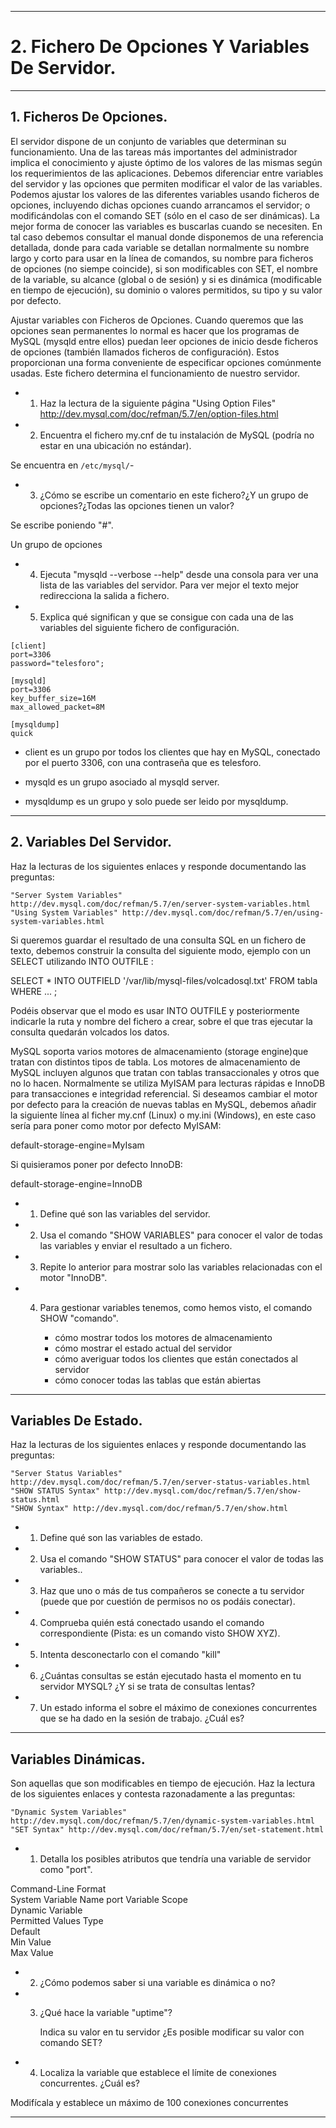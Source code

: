 ___

# **2. Fichero De Opciones Y Variables De Servidor.**

---

## **1. Ficheros De Opciones.**

El servidor dispone de un conjunto de variables que determinan su funcionamiento. Una de las tareas más importantes del administrador implica el conocimiento y ajuste óptimo de los valores de las mismas según los requerimientos de las aplicaciones.
Debemos diferenciar entre variables del servidor y las opciones que permiten modificar el valor de las variables.
Podemos ajustar los valores de las diferentes variables usando ficheros de opciones, incluyendo dichas opciones cuando arrancamos el servidor; o modificándolas con el comando SET (sólo en el caso de ser dinámicas).
La mejor forma de conocer las variables es buscarlas cuando se necesiten. En tal caso debemos consultar el manual donde disponemos de una referencia detallada, donde para cada variable se detallan normalmente su nombre largo y corto para usar en la línea de comandos, su nombre para ficheros de opciones (no siempe coincide), si son modificables con SET, el nombre de la variable, su alcance (global o de sesión) y si es dinámica (modificable en tiempo de ejecución), su dominio o valores permitidos, su tipo y su valor por defecto.

Ajustar variables con Ficheros de Opciones.
Cuando queremos que las opciones sean permanentes lo normal es hacer que los programas de MySQL (mysqld entre ellos) puedan leer opciones de inicio desde ficheros de opciones (también llamados ficheros de configuración). Estos proporcionan una forma conveniente de especificar opciones comúnmente usadas. Este fichero determina el funcionamiento de nuestro servidor.

* 1. Haz la lectura de la siguiente página "Using Option Files" http://dev.mysql.com/doc/refman/5.7/en/option-files.html



* 2. Encuentra el fichero my.cnf de tu instalación de MySQL (podría no estar en una ubicación no estándar).

Se encuentra en ``/etc/mysql/``-

* 3. ¿Cómo se escribe un comentario en este fichero?¿Y un grupo de opciones?¿Todas las opciones tienen un valor?

Se escribe poniendo "#".

Un grupo de opciones



* 4. Ejecuta "mysqld --verbose --help" desde una consola para ver una lista de las variables del servidor. Para ver mejor el texto mejor redirecciona la salida a fichero.



* 5. Explica qué significan y que se consigue con cada una de las variables del siguiente fichero de configuración.

~~~
[client]
port=3306
password="telesforo";

[mysqld]
port=3306
key_buffer_size=16M
max_allowed_packet=8M

[mysqldump]
quick
~~~

* client es un grupo por todos los clientes que hay en MySQL, conectado por el puerto 3306, con una contraseña que es telesforo.

* mysqld es un grupo asociado al mysqld server.

* mysqldump es un grupo y solo puede ser leido por mysqldump.

---

## **2. Variables Del Servidor.**

Haz la lecturas de los siguientes enlaces y responde documentando las preguntas:

    "Server System Variables" http://dev.mysql.com/doc/refman/5.7/en/server-system-variables.html
    "Using System Variables" http://dev.mysql.com/doc/refman/5.7/en/using-system-variables.html

Si queremos guardar el resultado de una consulta SQL en un fichero de texto, debemos construir la consulta del siguiente modo, ejemplo con un SELECT utilizando INTO OUTFILE :

SELECT * INTO OUTFIELD '/var/lib/mysql-files/volcadosql.txt'
FROM tabla
WHERE ... ;

Podéis observar que el modo es usar INTO OUTFILE y posteriormente indicarle la ruta y nombre del fichero a crear, sobre el que tras ejecutar la consulta quedarán volcados los datos.

MySQL soporta varios motores de almacenamiento (storage engine)que tratan con distintos tipos de tabla. Los motores de almacenamiento de MySQL incluyen algunos que tratan con tablas transaccionales y otros que no lo hacen. Normalmente se utiliza MyISAM para lecturas rápidas e InnoDB para transacciones e integridad referencial. Si deseamos cambiar el motor por defecto para la creación de nuevas tablas en MySQL, debemos añadir la siguiente línea al ficher my.cnf (Linux) o my.ini (Windows), en este caso sería para poner como motor por defecto MyISAM:

default-storage-engine=MyIsam

Si quisieramos poner por defecto InnoDB:

default-storage-engine=InnoDB


* 1. Define qué son las variables del servidor.



* 2. Usa el comando "SHOW VARIABLES" para conocer el valor de todas las variables y enviar el resultado a un fichero.



* 3. Repite lo anterior para mostrar solo las variables relacionadas con el motor "InnoDB".



* 4. Para gestionar variables tenemos, como hemos visto, el comando SHOW "comando".

      * cómo mostrar todos los motores de almacenamiento
      * cómo mostrar el estado actual del servidor
      * cómo averiguar todos los clientes que están conectados al servidor
      * cómo conocer todas las tablas que están abiertas

---

## **Variables De Estado.**

Haz la lecturas de los siguientes enlaces y responde documentando las preguntas:

    "Server Status Variables" http://dev.mysql.com/doc/refman/5.7/en/server-status-variables.html
    "SHOW STATUS Syntax" http://dev.mysql.com/doc/refman/5.7/en/show-status.html
    "SHOW Syntax" http://dev.mysql.com/doc/refman/5.7/en/show.html

* 1. Define qué son las variables de estado.
* 2. Usa el comando "SHOW STATUS" para conocer el valor de todas las variables..
* 3. Haz que uno o más de tus compañeros se conecte a tu servidor (puede que por cuestión de permisos no os podáis conectar).
* 4. Comprueba quién está conectado usando el comando correspondiente (Pista: es un comando visto SHOW XYZ).
* 5. Intenta desconectarlo con el comando "kill"
* 6. ¿Cuántas consultas se están ejecutado hasta el momento en tu servidor MYSQL? ¿Y si se trata de consultas lentas?
* 7. Un estado informa  el sobre el máximo de conexiones concurrentes que se ha dado en la sesión de trabajo. ¿Cuál es?

---

## **Variables Dinámicas.**

Son aquellas que son modificables en tiempo de ejecución.
Haz la lectura de los siguientes enlaces y contesta razonadamente a las preguntas:

    "Dynamic System Variables" http://dev.mysql.com/doc/refman/5.7/en/dynamic-system-variables.html
    "SET Syntax" http://dev.mysql.com/doc/refman/5.7/en/set-statement.html

* 1. Detalla los posibles atributos que tendría una variable de servidor como "port".

Command-Line Format 	 
System Variable 	Name 	port
Variable Scope 	
Dynamic Variable 	
Permitted Values 	Type 	 
Default 	 
Min Value 	 
Max Value 	

* 2. ¿Cómo podemos saber si una variable es dinámica o no?

* 3. ¿Qué hace la variable "uptime"?

        Indica su valor en tu servidor
        ¿Es posible modificar su valor con comando SET?

* 4. Localiza la variable que establece el límite de conexiones concurrentes. ¿Cuál es?

Modifícala y establece un máximo de 100 conexiones concurrentes

---
